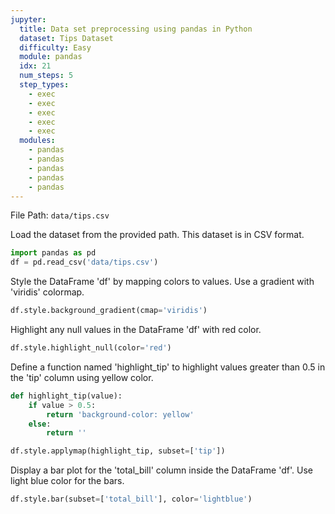 ```yaml
---
jupyter:
  title: Data set preprocessing using pandas in Python
  dataset: Tips Dataset
  difficulty: Easy
  module: pandas
  idx: 21
  num_steps: 5
  step_types:
    - exec
    - exec
    - exec
    - exec
    - exec
  modules:
    - pandas
    - pandas
    - pandas
    - pandas
    - pandas
---
```


File Path: `data/tips.csv`

Load the dataset from the provided path. This dataset is in CSV format.
```python
import pandas as pd
df = pd.read_csv('data/tips.csv')
```

Style the DataFrame 'df' by mapping colors to values. Use a gradient with 'viridis' colormap.
```python
df.style.background_gradient(cmap='viridis')
```

Highlight any null values in the DataFrame 'df' with red color.
```python
df.style.highlight_null(color='red')
```

Define a function named 'highlight_tip' to highlight values greater than 0.5 in the 'tip' column using yellow color.
```python
def highlight_tip(value):
    if value > 0.5:
        return 'background-color: yellow'
    else:
        return ''

df.style.applymap(highlight_tip, subset=['tip'])
```

Display a bar plot for the 'total_bill' column inside the DataFrame 'df'. Use light blue color for the bars.
```python
df.style.bar(subset=['total_bill'], color='lightblue')
```